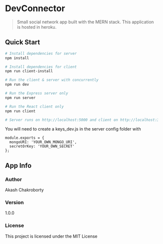 # DevConnector

> Small social network app built with the MERN stack. This application is hosted in heroku.

## Quick Start

```bash
# Install dependencies for server
npm install

# Install dependencies for client
npm run client-install

# Run the client & server with concurrently
npm run dev

# Run the Express server only
npm run server

# Run the React client only
npm run client

# Server runs on http://localhost:5000 and client on http://localhost:3000
```

You will need to create a keys_dev.js in the server config folder with

```
module.exports = {
  mongoURI: 'YOUR_OWN_MONGO_URI',
  secretOrKey: 'YOUR_OWN_SECRET'
};
```

## App Info

### Author

Akash Chakroborty

### Version

1.0.0

### License

This project is licensed under the MIT License
